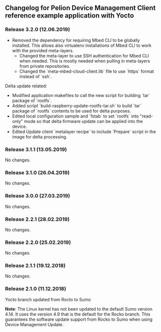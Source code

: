 ## Changelog for Pelion Device Management Client reference example application with Yocto

### Release 3.2.0 (12.06.2019)

* Removed the dependency for requiring Mbed CLI to be globally installed. This allows also virtualenv installations of Mbed CLI to work with the provided meta-layers.
  * Changed the meta-layer to use SSH authentication for Mbed CLI when needed. This is mostly needed when pulling in meta-layers from private repositories.
  * Changed the ´meta-mbed-cloud-client.lib´ file to use ´https´ format instead of ´ssh´.

Delta update related:
* Modified application makefiles to call the new script for building ´tar´ package of ´rootfs´.
* Added script ´build-raspberry-update-rootfs-tar.sh´ to build ´tar´ package of ´rootfs´ contents to be used for delta purposes.
* Edited local configuration sample and ´fstab´ to set ´rootfs´ into "read-only" mode so that delta firmware update can be applied into the device.
* Edited Update client ´metalayer recipe´ to include ´Prepare´ script in the image for delta processing.

### Release 3.1.1 (13.05.2019)

No changes.

### Release 3.1.0 (26.04.2019)

No changes.

### Release 3.0.0 (27.03.2019)

No changes.

### Release 2.2.1 (28.02.2019)

No changes.

### Release 2.2.0 (25.02.2019)

No changes.

### Release 2.1.1 (19.12.2018)

No changes.

### Release 2.1.0 (11.12.2018)

Yocto branch updated from Rocto to Sumo

 <span class="notes">**Note**: The Linux kernel has not been updated to the default Sumo version 4.14. It uses the version 4.9 that is the default for the Rocko branch. This guarantees the software update support from Rocko to Sumo when using Device Management Update.</span>
